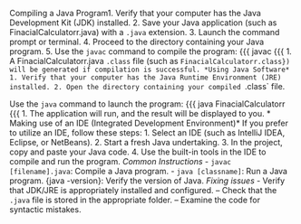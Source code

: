 Compiling a Java Program1. Verify that your computer has the Java Development Kit (JDK) installed. 2. Save your Java application (such as FinacialCalculatorr.java) with a `.java` extension. 3. Launch the command prompt or terminal. 4. Proceed to the directory containing your Java program. 5. Use the `javac` command to compile the program: {{{ javac  {{{ 1. A FinacialCalculatorr.java `.class` file (such as `FinacialCalculatorr.class}) will be generated if compilation is successful. *Using Java Software* 1. Verify that your computer has the Java Runtime Environment (JRE) installed. 2. Open the directory containing your compiled `.class` file.

Use the `java` command to launch the program: {{{ java FinacialCalculatorr  {{{ 1. The application will run, and the result will be displayed to you. * Making use of an IDE (Integrated Development Environment)* If you prefer to utilize an IDE, follow these steps: 1. Select an IDE (such as IntelliJ IDEA, Eclipse, or NetBeans). 2. Start a fresh Java undertaking. 3. In the project, copy and paste your Java code. 4. Use the built-in tools in the IDE to compile and run the program. *Common Instructions* - `javac [filename].java`: Compile a Java program. - `java [classname]`: Run a Java program. {java -version}: Verify the version of Java. *Fixing issues* - Verify that JDK/JRE is appropriately installed and configured. – Check that the `.java` file is stored in the appropriate folder. – Examine the code for syntactic mistakes.

